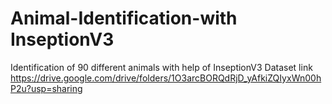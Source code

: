 # Animal-Identification-with InseptionV3 
Identification of 90 different animals with help of InseptionV3 
Dataset link 
https://drive.google.com/drive/folders/1O3arcBORQdRjD_yAfkiZQIyxWn00hP2u?usp=sharing
